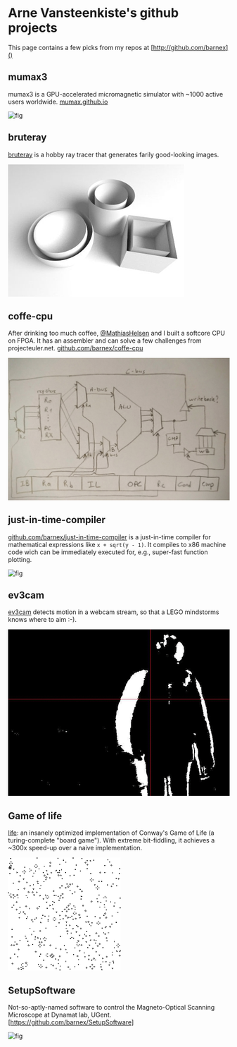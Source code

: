 # Arne Vansteenkiste's github projects

This page contains a few picks from my repos at [http://github.com/barnex]()


## mumax3

mumax3 is a GPU-accelerated micromagnetic simulator with ~1000 active users worldwide. [mumax.github.io](http://mumax.github.io)

![fig](http://mumax.github.io/web1.png)


## bruteray

[bruteray](http://github.com/barnex/bruteray) is a hobby ray tracer that generates farily good-looking images.

![fig](https://raw.githubusercontent.com/barnex/bruteray/master/shots/039.jpg)


## coffe-cpu

After drinking too much coffee, [@MathiasHelsen](https://github.com/mathiashelsen) and I built a softcore CPU on FPGA. It has an assembler and can solve a few challenges from projecteuler.net. [github.com/barnex/coffe-cpu](github.com/barnex/coffe-cpu)

![fig](https://raw.githubusercontent.com/barnex/coffee-cpu/master/sketch.jpg)


## just-in-time-compiler

[github.com/barnex/just-in-time-compiler](https://github.com/barnex/just-in-time-compiler) is a just-in-time compiler for mathematical expressions like `x + sqrt(y - 1)`. It compiles to x86 machine code wich can be immediately executed for, e.g., super-fast function plotting.

![fig](https://raw.githubusercontent.com/barnex/just-in-time-compiler/master/plotter.png)


## ev3cam

[ev3cam](http://github.com/barnex/ev3cam) detects motion in a webcam stream, so that a LEGO mindstorms knows where to aim :-).

![fig](https://raw.githubusercontent.com/barnex/ev3cam/master/motion.gif)


## Game of life


[life](https://github.com/barnex/life): an insanely optimized implementation of Conway's Game of Life (a turing-complete "board game"). With extreme bit-fiddling, it achieves a ~300x speed-up over a naive implementation.

![fig](https://raw.githubusercontent.com/barnex/life/master/img.png)


## SetupSoftware

Not-so-aptly-named software to control the Magneto-Optical Scanning Microscope at Dynamat lab, UGent. [https://github.com/barnex/SetupSoftware]

![fig](https://https://raw.githubusercontent.com/barnex/SetupSoftware/master/Moka/screenshot.png)

